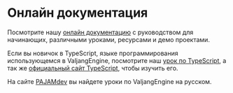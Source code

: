 # Онлайн документация

Посмотрите нашу [онлайн документацию](http://docs.sparklinlabs.com/en/) с руководством для начинающих, различными уроками, ресурсами и демо проектами.

Если вы новичок в TypeScript, языке программирования использующемся в ValjangEngine, посмотрите наш [урок по TypeScript](http://docs.sparklinlabs.com/en/tutorials/typescript-primer), а так же [официальный сайт TypeScript](http://www.typescriptlang.org), чтобы изучить его.

На сайте [PAJAMdev](http://pajamdev.tk/sup/) вы найдете уроки по ValjangEngine на русском.
